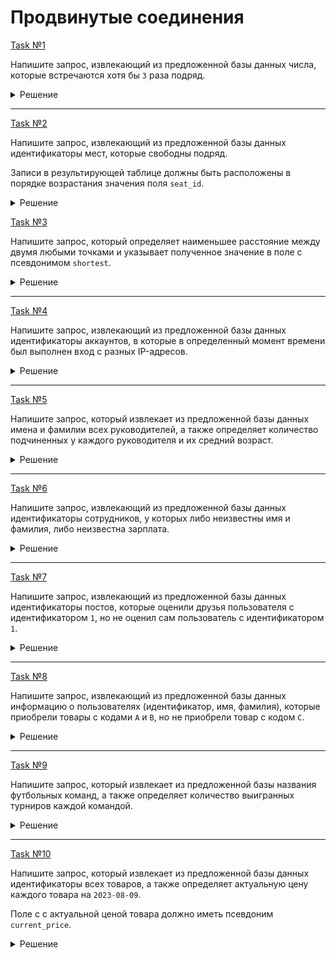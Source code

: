 # Продвинутые соединения

[Task №1](https://stepik.org/lesson/1072302/step/1?unit=1082126)

Напишите запрос, извлекающий из предложенной базы данных числа, которые встречаются хотя бы `3` раза подряд.

<details>
  <summary>Решение</summary>

  ```sql
  SELECT DISTINCT N1.num
  FROM Numbers N1
  INNER JOIN Numbers N2 ON N1.id + 1 = N2.id
  INNER JOIN Numbers N3 ON N1.id + 2 = N3.id
  WHERE N1.num = N2.num AND N2.num = N3.num;
  ```

</details>

---

[Task №2](https://stepik.org/lesson/1072302/step/2?unit=1082126)

Напишите запрос, извлекающий из предложенной базы данных идентификаторы мест, которые свободны подряд.

Записи в результирующей таблице должны быть расположены в порядке возрастания значения поля `seat_id`.

<details>
  <summary>Решение</summary>

  ```sql
  SELECT DISTINCT C1.seat_id
  FROM Cinema C1
  INNER JOIN Cinema C2 ON C1.seat_id + 1 = C2.seat_id OR C1.seat_id = C2.seat_id + 1
  WHERE C1.free = 0 AND C2.free = 0
  ORDER BY C1.seat_id;
  ```

</details>

[Task №3](https://stepik.org/lesson/1072302/step/3?unit=1082126)

Напишите запрос, который определяет наименьшее расстояние между двумя любыми точками и указывает полученное значение в поле с псевдонимом `shortest`.

<details>
  <summary>Решение</summary>

  ```sql
  SELECT FORMAT(MIN(ABS(P1.x - P2.x)), 0) AS shortest
  FROM Points P1 CROSS JOIN Points P2
  WHERE P1.x != P2.x;
  ```

</details>

---

[Task №4](https://stepik.org/lesson/1072302/step/4?unit=1082126)

Напишите запрос, извлекающий из предложенной базы данных идентификаторы аккаунтов, в которые в определенный момент времени был выполнен вход с разных IP-адресов.

<details>
  <summary>Решение</summary>

  ```sql
  SELECT L1.account_id
  FROM LogInfo L1
  INNER JOIN LogInfo L2 ON L1.account_id = L2.account_id AND L1.ip_address < L2.ip_address
  WHERE (L2.login BETWEEN L1.login AND L1.logout) OR (L1.login BETWEEN L2.login AND L2.logout);
  ```

</details>

---

[Task №5](https://stepik.org/lesson/1072302/step/5?unit=1082126)

Напишите запрос, который извлекает из предложенной базы данных имена и фамилии всех руководителей, а также определяет количество подчиненных у каждого руководителя и их средний возраст.

<details>
  <summary>Решение</summary>

  ```sql
  SELECT E2.name, E2.surname, COUNT(*) AS subordinates, ROUND(AVG(E1.age)) AS average_age
  FROM Employees E1 JOIN Employees E2 ON E1.manager_id = E2.id
  GROUP BY E1.manager_id;
  ```

</details>

---

[Task №6](https://stepik.org/lesson/1072302/step/6?unit=1082126)

Напишите запрос, извлекающий из предложенной базы данных идентификаторы сотрудников, у которых либо неизвестны имя и фамилия, либо неизвестна зарплата.

<details>
  <summary>Решение</summary>

  ```sql
  SELECT id AS employee_id
  FROM Employees LEFT JOIN Salaries ON Employees.id = employee_id
  WHERE salary is NULL
  UNION
  SELECT employee_id
  FROM Employees RIGHT JOIN Salaries ON Employees.id = employee_id
  WHERE name IS NULL
  ORDER BY employee_id;
  ```

</details>

---

[Task №7](https://stepik.org/lesson/1072302/step/7?unit=1082126)

Напишите запрос, извлекающий из предложенной базы данных идентификаторы постов, которые оценили друзья пользователя с идентификатором `1`, но не оценил сам пользователь с идентификатором `1`.

<details>
  <summary>Решение</summary>

  ```sql
  SELECT DISTINCT page_id AS recommended_page
  FROM Friendship INNER JOIN Likes ON user2_id = user_id
  WHERE user1_id = 1 AND 
        page_id NOT IN (SELECT page_id
                        FROM Likes
                        WHERE user_id = 1);
  ```

</details>

---

[Task №8](https://stepik.org/lesson/1072302/step/8?unit=1082126)

Напишите запрос, извлекающий из предложенной базы данных информацию о пользователях (идентификатор, имя, фамилия), которые приобрели товары с кодами `A` и `B`, но не приобрели товар с кодом `C`.

<details>
  <summary>Решение</summary>

  ```sql
  SELECT DISTINCT Customers.*
  FROM Customers JOIN Orders ON customer_id = Customers.id
  WHERE product_code = 'A' AND 
        customer_id IN (SELECT customer_id
                            FROM Orders
                            WHERE product_code = 'B') AND
        customer_id NOT IN (SELECT customer_id
                            FROM Orders
                            WHERE product_code = 'C');
  ```

</details>

---

[Task №9](https://stepik.org/lesson/1072302/step/9?unit=1082126)

Напишите запрос, который извлекает из предложенной базы названия футбольных команд, а также определяет количество выигранных турниров каждой командой.

<details>
  <summary>Решение</summary>

  ```sql
  WITH FIFAWorldCup AS (
      SELECT team_name, COUNT(*) AS fifa_won
      FROM Championships JOIN Teams ON id = `FIFA World Cup` 
      GROUP BY team_name
  ),
  UEFAEu AS (
      SELECT team_name, COUNT(*) AS uefa_won
      FROM Championships JOIN Teams ON id = `UEFA European Championship` 
      GROUP BY team_name
  ),
  CopaAmerica AS (
      SELECT team_name, COUNT(*) AS copa_won
      FROM Championships JOIN Teams ON id = `Copa America` 
      GROUP BY team_name
  ),
  AfricanCup AS (
      SELECT team_name, COUNT(*) AS af_won
      FROM Championships JOIN Teams ON id = `African Cup of Nations` 
      GROUP BY team_name
  )
  
  SELECT Teams.team_name, 
         IFNULL(fifa_won, 0) + IFNULL(uefa_won, 0) + IFNULL(copa_won, 0) + IFNULL(af_won, 0) AS tournaments_won
  FROM Teams
  LEFT JOIN FIFAWorldCup ON Teams.team_name = FIFAWorldCup.team_name
  LEFT JOIN UEFAEu ON Teams.team_name = UEFAEu.team_name
  LEFT JOIN CopaAmerica ON Teams.team_name = CopaAmerica.team_name
  LEFT JOIN AfricanCup ON Teams.team_name = AfricanCup.team_name;
  ```

</details>

---

[Task №10](https://stepik.org/lesson/1072302/step/10?unit=1082126)

Напишите запрос, который извлекает из предложенной базы данных идентификаторы всех товаров, а также определяет актуальную цену каждого товара на `2023-08-09`.

Поле с с актуальной ценой товара должно иметь псевдоним `current_price`.

<details>
  <summary>Решение</summary>

  ```sql
  WITH DefaultPrice AS (
      SELECT product_id, '10.00' AS default_price
      FROM PriceChanges
      GROUP BY product_id
  ),
  LastChangeDate AS (
      SELECT product_id, MAX(change_date) AS last_change_date
      FROM PriceChanges
      WHERE change_date <= '2023-08-09'
      GROUP BY product_id
  )
  
  SELECT DefaultPrice.product_id, 
         IFNULL(new_price, default_price) AS current_price
  FROM DefaultPrice
  LEFT JOIN PriceChanges ON DefaultPrice.product_id = PriceChanges.product_id AND change_date <= '2023-08-09'
  LEFT JOIN LastChangeDate ON DefaultPrice.product_id = LastChangeDate.product_id
  WHERE PriceChanges.change_date = last_change_date 
        OR last_change_date IS NULL;
  ```

</details>
